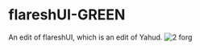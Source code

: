 # flareshUI-GREEN
An edit of flareshUI, which is an edit of Yahud.
![2 forg](https://user-images.githubusercontent.com/91021280/168422913-b9e0d9b6-3876-43a1-a451-cd2eaab77622.jpg)
